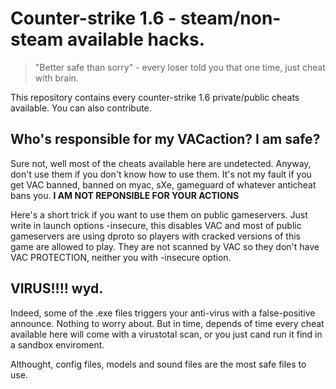 # Counter-strike 1.6 - steam/non-steam available hacks.
> "Better safe than sorry" - every loser told you that one time, just cheat with brain.

This repository contains every counter-strike 1.6 private/public cheats available. You can also contribute.

## Who's responsible for my VACaction? I am safe?

Sure not, well most of the cheats available here are undetected. Anyway, don't use them if you don't know how to use them. It's not my fault if you get VAC banned, banned on myac, sXe, gameguard of whatever anticheat bans you. **I AM NOT REPONSIBLE FOR YOUR ACTIONS**

Here's a short trick if you want to use them on public gameservers. Just write in launch options -insecure, this disables VAC and most of public gameservers are using dproto so players with cracked versions of this game are allowed to play. They are not scanned by VAC so they don't have VAC PROTECTION, neither you with -insecure option.

## VIRUS!!!! wyd.

Indeed, some of the .exe files triggers your anti-virus with a false-positive announce. Nothing to worry about. But in time, depends of time every cheat available here will come with a virustotal scan, or you just cand run it find in a sandbox enviroment.

Althought, config files, models and sound files are the most safe files to use.
